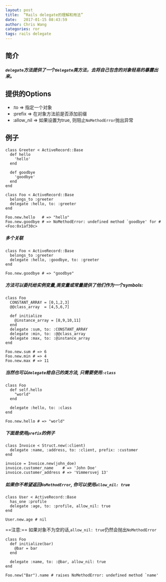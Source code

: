 ```yaml
---
layout: post
title:  “Rails delegate的理解和用法”
date:   2017-01-15 08:43:59
author: Chris Wang
categories: ror
tags: rails delegate
---
```


## 简介

##### `delegate`方法提供了一个`delegate`类方法，去将自己包含的对象轻易的暴露出来。

## 提供的Options

* :to => 指定一个对象
* :prefix => 在对象方法前是否添加前缀
* :allow_nil => 如果设置为true, 则阻止` NoMethodError `抛出异常

## 例子

```
class Greeter < ActiveRecord::Base
  def hello
    'hello'
  end

  def goodbye
    'goodbye'
  end
end

class Foo < ActiveRecord::Base
  belongs_to :greeter
  delegate :hello, to: :greeter
end

Foo.new.hello   # => "hello"
Foo.new.goodbye # => NoMethodError: undefined method `goodbye' for #<Foo:0x1af30c>
```
##### 多个关联

```
class Foo < ActiveRecord::Base
  belongs_to :greeter
  delegate :hello, :goodbye, to: :greeter
end

Foo.new.goodbye # => "goodbye"
```

##### 方法可以委托给实例变量,类变量或常量提供了他们作为一个symbols:

```
class Foo
  CONSTANT_ARRAY = [0,1,2,3]
  @@class_array  = [4,5,6,7]

  def initialize
    @instance_array = [8,9,10,11]
  end
  delegate :sum, to: :CONSTANT_ARRAY
  delegate :min, to: :@@class_array
  delegate :max, to: :@instance_array
end

Foo.new.sum # => 6
Foo.new.min # => 4
Foo.new.max # => 11
```

##### 当然也可以`delegate`给自己的类方法, 只需要使用`:class`

```
class Foo
  def self.hello
    "world"
  end

  delegate :hello, to: :class
end

Foo.new.hello # => "world"
```

##### 下面是使用`prefix`的例子

```
class Invoice < Struct.new(:client)
  delegate :name, :address, to: :client, prefix: :customer
end

invoice = Invoice.new(john_doe)
invoice.customer_name    # => 'John Doe'
invoice.customer_address # => 'Vimmersvej 13'
```

##### 如果你不希望返回` NoMethodError `, 你可以使用`allow_nil: true`

```
class User < ActiveRecord::Base
  has_one :profile
  delegate :age, to: :profile, allow_nil: true
end

User.new.age # nil
```

==注意:== 如果对象不为空的话,`allow_nil: true`仍然会抛出`NoMethodError`

```
class Foo
  def initialize(bar)
    @bar = bar
  end

  delegate :name, to: :@bar, allow_nil: true
end

Foo.new("Bar").name # raises NoMethodError: undefined method `name'
```
